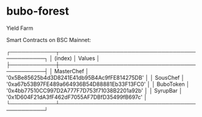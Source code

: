 # bubo-forest
Yield Farm

Smart Contracts on BSC Mainnet:

┌────────────┬──────────────────────────────────────────────┐
│  (index)   │                    Values                    │
├────────────┼──────────────────────────────────────────────┤
│ MasterChef │ '0x5Be85625b4d3D8241E41db95B4Ac9fFE814275DB' │
│  SousChef  │ '0xa67b53B97FE489a664936B54D88881Eb33F13FC0' │
│ BuboToken  │ '0x4bb77510CC997D2A777F7D753f71038B2201a92b' │
│  SyrupBar  │ '0x1D604F21dA3fF462dF7055AF7DBfD35499fB697c' │
└────────────┴──────────────────────────────────────────────┘
